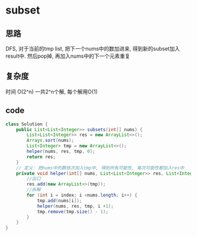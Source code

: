 # subset

## 思路
DFS, 对于当前的tmp list, 把下一个nums中的数加进来, 得到新的subset加入result中. 然后pop掉, 再加入nums中的下一个元素重复

## 复杂度
时间 O(2^n) 一共2^n个解, 每个解用O(1)

## code
```java
class Solution {
    public List<List<Integer>> subsets(int[] nums) {
        List<List<Integer>> res = new ArrayList<>();
        Arrays.sort(nums);
        List<Integer> tmp = new ArrayList<>();
        helper(nums, res, tmp, 0);
        return res;
    }
    // 定义: 把nums中的数依次加入tmp中, 得到所有可能性, 每次可能性都加入res中
    private void helper(int[] nums, List<List<Integer>> res, List<Integer> tmp, int index) {
        //出口
        res.add(new ArrayList<>(tmp));
        //拆解
        for (int i = index; i <nums.length; i++) {
            tmp.add(nums[i]);
            helper(nums, res, tmp, i +1);
            tmp.remove(tmp.size() - 1);
        }
    }
}
```
